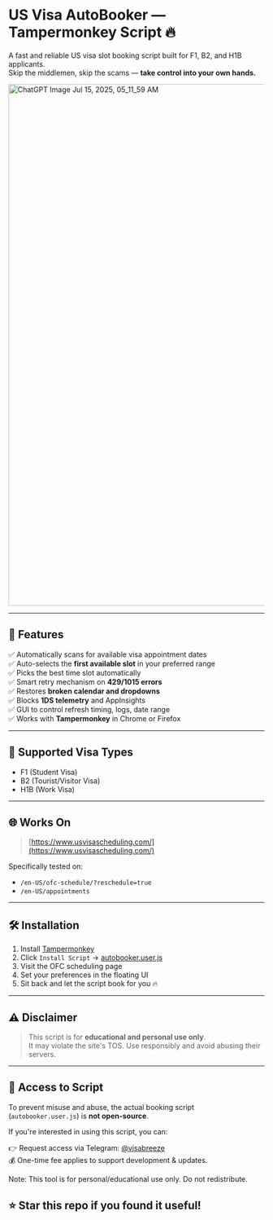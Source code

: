 # US Visa AutoBooker — Tampermonkey Script 🔥

A fast and reliable US visa slot booking script built for F1, B2, and H1B applicants.  
Skip the middlemen, skip the scams — **take control into your own hands.**

<img width="1024" height="1024" alt="ChatGPT Image Jul 15, 2025, 05_11_59 AM" src="https://github.com/user-attachments/assets/670689a5-fd94-449d-b634-fd5d27dee03b" />

---

## 🚀 Features

✅ Automatically scans for available visa appointment dates  
✅ Auto-selects the **first available slot** in your preferred range  
✅ Picks the best time slot automatically  
✅ Smart retry mechanism on **429/1015 errors**  
✅ Restores **broken calendar and dropdowns**  
✅ Blocks **1DS telemetry** and AppInsights  
✅ GUI to control refresh timing, logs, date range  
✅ Works with **Tampermonkey** in Chrome or Firefox

---

## 🎯 Supported Visa Types

- F1 (Student Visa)  
- B2 (Tourist/Visitor Visa)  
- H1B (Work Visa)

---

## 🌐 Works On

> [https://www.usvisascheduling.com/](https://www.usvisascheduling.com/)

Specifically tested on:
- `/en-US/ofc-schedule/?reschedule=true`
- `/en-US/appointments`

---

## 🛠️ Installation

1. Install [Tampermonkey](https://www.tampermonkey.net/)
2. Click `Install Script` → [autobooker.user.js](./autobooker.user.js)
3. Visit the OFC scheduling page
4. Set your preferences in the floating UI
5. Sit back and let the script book for you 🔥

---

## ⚠️ Disclaimer

> This script is for **educational and personal use only**.  
> It may violate the site's TOS. Use responsibly and avoid abusing their servers.

---

## 🔐 Access to Script

To prevent misuse and abuse, the actual booking script (`autobooker.user.js`) is **not open-source**.

If you're interested in using this script, you can:

👉 Request access via Telegram: [@visabreeze](https://t.me/visabreeze)  
💰 One-time fee applies to support development & updates.

Note: This tool is for personal/educational use only. Do not redistribute.

## ⭐ Star this repo if you found it useful!
